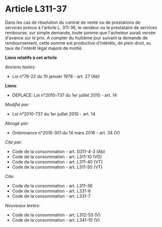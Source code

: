 # Article L311-37

Dans les cas de résolution du contrat de vente ou de prestations de services prévus à l'article L. 311-36, le vendeur ou le
prestataire de services rembourse, sur simple demande, toute somme que l'acheteur aurait versée d'avance sur le prix. A
compter du huitième jour suivant la demande de remboursement, cette somme est productive d'intérêts, de plein droit, au taux
de l'intérêt légal majoré de moitié.

**Liens relatifs à cet article**

_Anciens textes_:

  - Loi n°78-22 du 10 janvier 1978 - art. 27 (Ab)

**Liens**:

  - DEPLACE: Loi n°2010-737 du 1er juillet 2010 - art. 14

_Modifié par_:

  - Loi n°2010-737 du 1er juillet 2010 - art. 14

_Abrogé par_:

  - Ordonnance n°2016-301 du 14 mars 2016 - art. 34 (V)

_Cité par_:

  - Code de la consommation - art. D311-4-3 (Ab)
  - Code de la consommation - art. L311-10 (VD)
  - Code de la consommation - art. L311-40 (VT)
  - Code de la consommation - art. L311-50 (VT)

_Cite_:

  - Code de la consommation - art. L311-36
  - Code de la consommation - art. L331-6
  - Code de la consommation - art. L331-7

_Nouveaux textes_:

  - Code de la consommation - art. L312-53 (V)
  - Code de la consommation - art. L341-10 (V)

